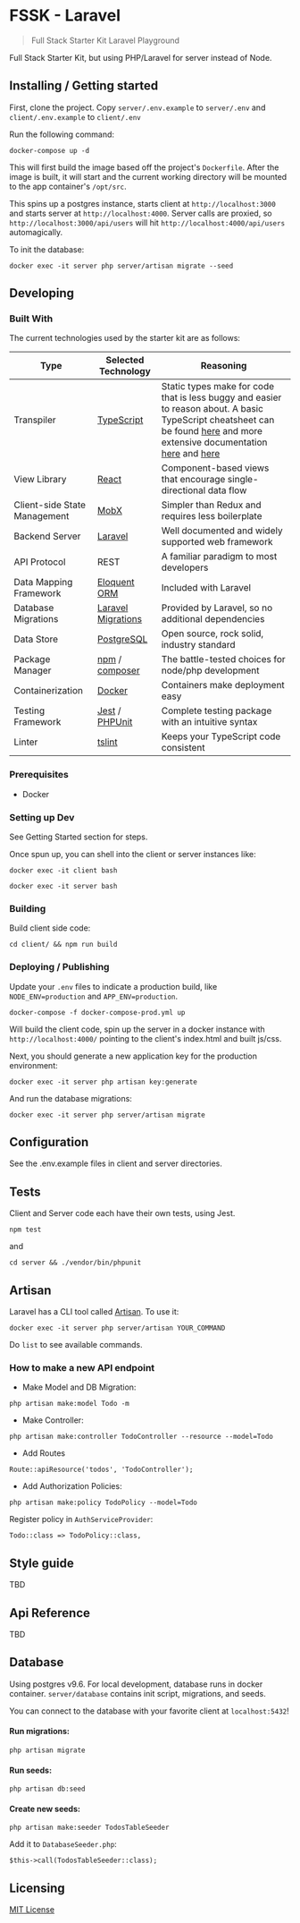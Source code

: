 
# FSSK - Laravel
> Full Stack Starter Kit Laravel Playground

Full Stack Starter Kit, but using PHP/Laravel for server instead of Node.

## Installing / Getting started

First, clone the project. Copy `server/.env.example` to `server/.env` and `client/.env.example` to `client/.env`

Run the following command:

```shell
docker-compose up -d
```

This will first build the image based off the project's `Dockerfile`.  After the image is built, it will start and the current working directory will be mounted to the app container's `/opt/src`.

This spins up a postgres instance, starts client at `http://localhost:3000`
and starts server at `http://localhost:4000`. Server calls are proxied, so `http://localhost:3000/api/users` will hit `http://localhost:4000/api/users` automagically.

To init the database:

```shell
docker exec -it server php server/artisan migrate --seed
```


## Developing

### Built With

The current technologies used by the starter kit are as follows:

| Type | Selected Technology | Reasoning |
| ---- | ------------------- | --------- |
| Transpiler | [TypeScript](https://www.typescriptlang.org/) | Static types make for code that is less buggy and easier to reason about.  A basic TypeScript cheatsheet can be found [here](https://www.sitepen.com/blog/2013/12/31/typescript-cheat-sheet/) and more extensive documentation [here](https://www.typescriptlang.org/docs/tutorial.html) and [here](https://www.sitepen.com/blog/2013/12/31/definitive-guide-to-typescript/) |
| View Library | [React](https://facebook.github.io/react/) | Component-based views that encourage single-directional data flow |
| Client-side State Management | [MobX](https://github.com/mobxjs/mobx) | Simpler than Redux and requires less boilerplate |
| Backend Server | [Laravel](https://laravel.com/docs/5.5) | Well documented and widely supported web framework |
| API Protocol | REST | A familiar paradigm to most developers |
| Data Mapping Framework | [Eloquent ORM](https://laravel.com/docs/5.5/eloquent) | Included with Laravel |
| Database Migrations | [Laravel Migrations](https://laravel.com/docs/5.5/migrations) | Provided by Laravel, so no additional dependencies |
| Data Store | [PostgreSQL](https://www.postgresql.org/) | Open source, rock solid, industry standard |
| Package Manager | [npm](https://www.npmjs.com/) / [composer](https://getcomposer.org/) | The battle-tested choices for node/php development |
| Containerization | [Docker](https://www.docker.com/) | Containers make deployment easy |
| Testing Framework | [Jest](https://facebook.github.io/jest/)  / [PHPUnit](https://phpunit.de/) | Complete testing package with an intuitive syntax |
| Linter | [tslint](https://github.com/palantir/tslint) | Keeps your TypeScript code consistent |

### Prerequisites

- Docker

### Setting up Dev

See Getting Started section for steps.

Once spun up, you can shell into the client or server instances like:

```shell
docker exec -it client bash
```

```shell
docker exec -it server bash
```

### Building

Build client side code:

```shell
cd client/ && npm run build
```

### Deploying / Publishing

Update your `.env` files to indicate a production build, like `NODE_ENV=production` and `APP_ENV=production`. 

```shell
docker-compose -f docker-compose-prod.yml up
```

Will build the client code, spin up the server in a docker instance with `http://localhost:4000/` pointing to the client's index.html and built js/css.

Next, you should generate a new application key for the production environment:

```shell
docker exec -it server php artisan key:generate
```

And run the database migrations:

```shell
docker exec -it server php server/artisan migrate
```

## Configuration

See the .env.example files in client and server directories.

## Tests

Client and Server code each have their own tests, using Jest.

```shell
npm test
```

and 

```shell
cd server && ./vendor/bin/phpunit
```

## Artisan

Laravel has a CLI tool called [Artisan](https://laravel.com/docs/5.5/artisan). To use it:

```shell
docker exec -it server php server/artisan YOUR_COMMAND
```

Do `list` to see available commands.

### How to make a new API endpoint

- Make Model and DB Migration:

```
php artisan make:model Todo -m
```

-  Make Controller:

```
php artisan make:controller TodoController --resource --model=Todo
```

-  Add Routes

```
Route::apiResource('todos', 'TodoController');
```

-  Add Authorization Policies:

```
php artisan make:policy TodoPolicy --model=Todo
```

Register policy in `AuthServiceProvider`:

```
Todo::class => TodoPolicy::class,
```


## Style guide

TBD

## Api Reference

TBD

## Database

Using postgres v9.6. For local development, database runs in docker container. `server/database` contains init script, migrations, and seeds.

You can connect to the database with your favorite client at `localhost:5432`!

#### Run migrations:

```shell
php artisan migrate
```

#### Run seeds:

```shell
php artisan db:seed
```

#### Create new seeds:

```shell
php artisan make:seeder TodosTableSeeder
```

Add it to `DatabaseSeeder.php`:

```
$this->call(TodosTableSeeder::class);
```

## Licensing

[MIT License](LICENSE.md)
